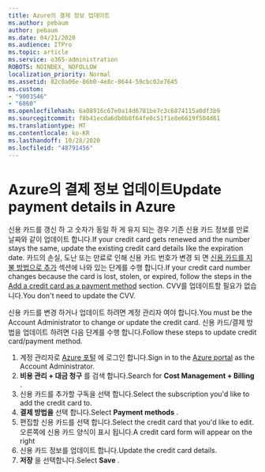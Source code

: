 ```yaml
---
title: Azure의 결제 정보 업데이트
ms.author: pebaum
author: pebaum
ms.date: 04/21/2020
ms.audience: ITPro
ms.topic: article
ms.service: o365-administration
ROBOTS: NOINDEX, NOFOLLOW
localization_priority: Normal
ms.assetid: 82c0a06e-86b0-4e8c-8644-59cbc02e7645
ms.custom:
- "9003546"
- "6860"
ms.openlocfilehash: 6a08916c67e0a14d6781be7c3c6874115a0df3b9
ms.sourcegitcommit: f8b41ecda6db0b8f64fe0c51f1e8e6619f504d61
ms.translationtype: MT
ms.contentlocale: ko-KR
ms.lasthandoff: 10/28/2020
ms.locfileid: "48791456"
---
```

# <a name="update-payment-details-in-azure"></a><span data-ttu-id="910c5-102">Azure의 결제 정보 업데이트</span><span class="sxs-lookup"><span data-stu-id="910c5-102">Update payment details in Azure</span></span>

<span data-ttu-id="910c5-103">신용 카드를 갱신 하 고 숫자가 동일 하 게 유지 되는 경우 기존 신용 카드 정보를 만료 날짜와 같이 업데이트 합니다.</span><span class="sxs-lookup"><span data-stu-id="910c5-103">If your credit card gets renewed and the number stays the same, update the existing credit card details like the expiration date.</span></span> <span data-ttu-id="910c5-104">카드의 손실, 도난 또는 만료로 인해 신용 카드 번호가 변경 되 면 [신용 카드를 지불 방법으로 추가](https://docs.microsoft.com/azure/cost-management-billing/manage/change-credit-card?WT.mc_id=Portal-Microsoft_Azure_Support#addcard) 섹션에 나와 있는 단계를 수행 합니다.</span><span class="sxs-lookup"><span data-stu-id="910c5-104">If your credit card number changes because the card is lost, stolen, or expired, follow the steps in the [Add a credit card as a payment method](https://docs.microsoft.com/azure/cost-management-billing/manage/change-credit-card?WT.mc_id=Portal-Microsoft_Azure_Support#addcard) section.</span></span> <span data-ttu-id="910c5-105">CVV를 업데이트할 필요가 없습니다.</span><span class="sxs-lookup"><span data-stu-id="910c5-105">You don't need to update the CVV.</span></span>

<span data-ttu-id="910c5-106">신용 카드를 변경 하거나 업데이트 하려면 계정 관리자 여야 합니다.</span><span class="sxs-lookup"><span data-stu-id="910c5-106">You must be the Account Administrator to change or update the credit card.</span></span> <span data-ttu-id="910c5-107">신용 카드/결제 방법을 업데이트 하려면 다음 단계를 수행 합니다.</span><span class="sxs-lookup"><span data-stu-id="910c5-107">Follow these steps to update credit card/payment method.</span></span>

1. <span data-ttu-id="910c5-108">계정 관리자로 [Azure 포털](https://portal.azure.com/) 에 로그인 합니다.</span><span class="sxs-lookup"><span data-stu-id="910c5-108">Sign in to the [Azure portal](https://portal.azure.com/) as the Account Administrator.</span></span>
2. <span data-ttu-id="910c5-109">**비용 관리 + 대금 청구** 를 검색 합니다.</span><span class="sxs-lookup"><span data-stu-id="910c5-109">Search for **Cost Management + Billing** .</span></span>
3. <span data-ttu-id="910c5-110">신용 카드를 추가할 구독을 선택 합니다.</span><span class="sxs-lookup"><span data-stu-id="910c5-110">Select the subscription you'd like to add the credit card to.</span></span>
4. <span data-ttu-id="910c5-111">**결제 방법을** 선택 합니다.</span><span class="sxs-lookup"><span data-stu-id="910c5-111">Select **Payment methods** .</span></span>
5. <span data-ttu-id="910c5-112">편집할 신용 카드를 선택 합니다.</span><span class="sxs-lookup"><span data-stu-id="910c5-112">Select the credit card that you'd like to edit.</span></span> <span data-ttu-id="910c5-113">오른쪽에 신용 카드 양식이 표시 됩니다.</span><span class="sxs-lookup"><span data-stu-id="910c5-113">A credit card form will appear on the right</span></span>
6. <span data-ttu-id="910c5-114">신용 카드 정보를 업데이트 합니다.</span><span class="sxs-lookup"><span data-stu-id="910c5-114">Update the credit card details.</span></span>
7. <span data-ttu-id="910c5-115">**저장** 을 선택합니다.</span><span class="sxs-lookup"><span data-stu-id="910c5-115">Select **Save** .</span></span>
